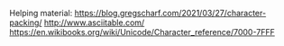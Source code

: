 Helping material: https://blog.gregscharf.com/2021/03/27/character-packing/
http://www.asciitable.com/
https://en.wikibooks.org/wiki/Unicode/Character_reference/7000-7FFF


